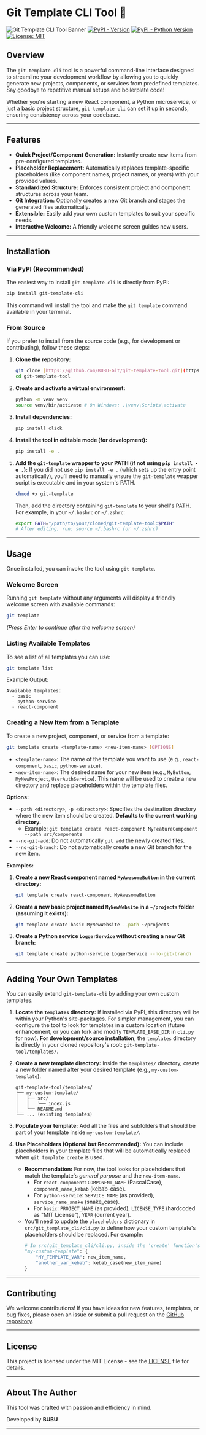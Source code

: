 # Git Template CLI Tool 🚀

![Git Template CLI Tool Banner](https://img.shields.io/badge/git--template--cli-v0.1.0-blue?style=for-the-badge&logo=github)
[![PyPI - Version](https://img.shields.io/pypi/v/git-template-cli?style=for-the-badge&logo=pypi&logoColor=white)](https://pypi.org/project/git-template-cli/)
[![PyPI - Python Version](https://img.shields.io/pypi/pyversions/git-template-cli?style=for-the-badge&logo=python&logoColor=white)](https://pypi.org/project/git-template-cli/)
[![License: MIT](https://img.shields.io/badge/License-MIT-yellow.svg?style=for-the-badge)](https://opensource.org/licenses/MIT)

## Overview

The `git-template-cli` tool is a powerful command-line interface designed to streamline your development workflow by allowing you to quickly generate new projects, components, or services from predefined templates. Say goodbye to repetitive manual setups and boilerplate code!

Whether you're starting a new React component, a Python microservice, or just a basic project structure, `git-template-cli` can set it up in seconds, ensuring consistency across your codebase.

---

## Features

* **Quick Project/Component Generation:** Instantly create new items from pre-configured templates.
* **Placeholder Replacement:** Automatically replaces template-specific placeholders (like component names, project names, or years) with your provided values.
* **Standardized Structure:** Enforces consistent project and component structures across your team.
* **Git Integration:** Optionally creates a new Git branch and stages the generated files automatically.
* **Extensible:** Easily add your own custom templates to suit your specific needs.
* **Interactive Welcome:** A friendly welcome screen guides new users.

---

## Installation

### Via PyPI (Recommended)

The easiest way to install `git-template-cli` is directly from PyPI:

```bash
pip install git-template-cli
````

This command will install the tool and make the `git template` command available in your terminal.

### From Source

If you prefer to install from the source code (e.g., for development or contributing), follow these steps:

1.  **Clone the repository:**
    ```bash
    git clone [https://github.com/BUBU-Git/git-template-tool.git](https://github.com/BUBU-Git/git-template-tool.git) # Replace with your actual GitHub URL
    cd git-template-tool
    ```
2.  **Create and activate a virtual environment:**
    ```bash
    python -m venv venv
    source venv/bin/activate # On Windows: .\venv\Scripts\activate
    ```
3.  **Install dependencies:**
    ```bash
    pip install click
    ```
4.  **Install the tool in editable mode (for development):**
    ```bash
    pip install -e .
    ```
5.  **Add the `git-template` wrapper to your PATH (if not using `pip install -e .`):**
    If you did not use `pip install -e .` (which sets up the entry point automatically), you'll need to manually ensure the `git-template` wrapper script is executable and in your system's PATH.
    ```bash
    chmod +x git-template
    ```
    Then, add the directory containing `git-template` to your shell's PATH. For example, in your `~/.bashrc` or `~/.zshrc`:
    ```bash
    export PATH="/path/to/your/cloned/git-template-tool:$PATH"
    # After editing, run: source ~/.bashrc (or ~/.zshrc)
    ```

-----

## Usage

Once installed, you can invoke the tool using `git template`.

### Welcome Screen

Running `git template` without any arguments will display a friendly welcome screen with available commands:

```bash
git template
```

*(Press Enter to continue after the welcome screen)*

### Listing Available Templates

To see a list of all templates you can use:

```bash
git template list
```

Example Output:

```
Available templates:
  - basic
  - python-service
  - react-component
```

### Creating a New Item from a Template

To create a new project, component, or service from a template:

```bash
git template create <template-name> <new-item-name> [OPTIONS]
```

  * `<template-name>`: The name of the template you want to use (e.g., `react-component`, `basic`, `python-service`).
  * `<new-item-name>`: The desired name for your new item (e.g., `MyButton`, `MyNewProject`, `UserAuthService`). This name will be used to create a new directory and replace placeholders within the template files.

**Options:**

  * `--path <directory>`, `-p <directory>`: Specifies the destination directory where the new item should be created. **Defaults to the current working directory.**
      * Example: `git template create react-component MyFeatureComponent --path src/components`
  * `--no-git-add`: Do not automatically `git add` the newly created files.
  * `--no-git-branch`: Do not automatically create a new Git branch for the new item.

**Examples:**

1.  **Create a new React component named `MyAwesomeButton` in the current directory:**
    ```bash
    git template create react-component MyAwesomeButton
    ```
2.  **Create a new basic project named `MyNewWebsite` in a `~/projects` folder (assuming it exists):**
    ```bash
    git template create basic MyNewWebsite --path ~/projects
    ```
3.  **Create a Python service `LoggerService` without creating a new Git branch:**
    ```bash
    git template create python-service LoggerService --no-git-branch
    ```

-----

## Adding Your Own Templates

You can easily extend `git-template-cli` by adding your own custom templates.

1.  **Locate the `templates` directory:**
    If installed via PyPI, this directory will be within your Python's site-packages. For simpler management, you can configure the tool to look for templates in a custom location (future enhancement, or you can fork and modify `TEMPLATE_BASE_DIR` in `cli.py` for now).
    **For development/source installation**, the `templates` directory is directly in your cloned repository's root: `git-template-tool/templates/`.

2.  **Create a new template directory:** Inside the `templates/` directory, create a new folder named after your desired template (e.g., `my-custom-template`).

    ```
    git-template-tool/templates/
    ├── my-custom-template/
    │   ├── src/
    │   │   └── index.js
    │   └── README.md
    └── ... (existing templates)
    ```

3.  **Populate your template:** Add all the files and subfolders that should be part of your template inside `my-custom-template/`.

4.  **Use Placeholders (Optional but Recommended):**
    You can include placeholders in your template files that will be automatically replaced when `git template create` is used.

      * **Recommendation:** For now, the tool looks for placeholders that match the template's *general purpose* and the `new-item-name`.
          * For `react-component`: `COMPONENT_NAME` (PascalCase), `component_name_kebab` (kebab-case).
          * For `python-service`: `SERVICE_NAME` (as provided), `service_name_snake` (snake\_case).
          * For `basic`: `PROJECT_NAME` (as provided), `LICENSE_TYPE` (hardcoded as "MIT License"), `YEAR` (current year).
      * You'll need to update the `placeholders` dictionary in `src/git_template_cli/cli.py` to define how your custom template's placeholders should be replaced. For example:
        ```python
        # In src/git_template_cli/cli.py, inside the 'create' function's placeholders dict
        "my-custom-template": {
            "MY_TEMPLATE_VAR": new_item_name,
            "another_var_kebab": kebab_case(new_item_name)
        }
        ```

-----

## Contributing

We welcome contributions\! If you have ideas for new features, templates, or bug fixes, please open an issue or submit a pull request on the [GitHub repository](https://www.google.com/search?q=https://github.com/BUBU-Git/git-template-tool).

-----

## License

This project is licensed under the MIT License - see the [LICENSE](https://www.google.com/search?q=LICENSE) file for details.

-----

## About The Author

This tool was crafted with passion and efficiency in mind.

Developed by **BUBU**

-----

```
```